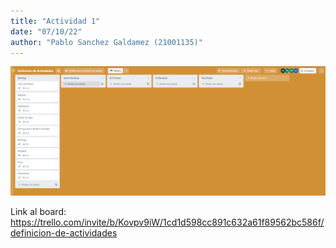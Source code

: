 ```yaml
---
title: "Actividad 1"
date: "07/10/22"
author: "Pablo Sanchez Galdamez (21001135)"
---
```


![](./captura-trello.png)

Link al board: https://trello.com/invite/b/Kovpv9iW/1cd1d598cc891c632a61f89562bc586f/definicion-de-actividades
